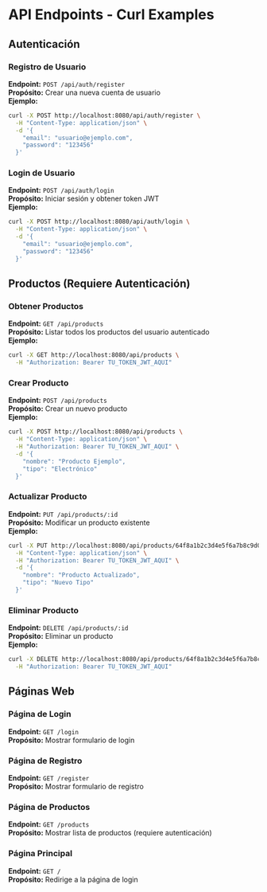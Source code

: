 # API Endpoints - Curl Examples

## Autenticación

### Registro de Usuario
**Endpoint:** `POST /api/auth/register`  
**Propósito:** Crear una nueva cuenta de usuario  
**Ejemplo:**
```bash
curl -X POST http://localhost:8080/api/auth/register \
  -H "Content-Type: application/json" \
  -d '{
    "email": "usuario@ejemplo.com",
    "password": "123456"
  }'
```

### Login de Usuario
**Endpoint:** `POST /api/auth/login`  
**Propósito:** Iniciar sesión y obtener token JWT  
**Ejemplo:**
```bash
curl -X POST http://localhost:8080/api/auth/login \
  -H "Content-Type: application/json" \
  -d '{
    "email": "usuario@ejemplo.com",
    "password": "123456"
  }'
```

## Productos (Requiere Autenticación)

### Obtener Productos
**Endpoint:** `GET /api/products`  
**Propósito:** Listar todos los productos del usuario autenticado  
**Ejemplo:**
```bash
curl -X GET http://localhost:8080/api/products \
  -H "Authorization: Bearer TU_TOKEN_JWT_AQUI"
```

### Crear Producto
**Endpoint:** `POST /api/products`  
**Propósito:** Crear un nuevo producto  
**Ejemplo:**
```bash
curl -X POST http://localhost:8080/api/products \
  -H "Content-Type: application/json" \
  -H "Authorization: Bearer TU_TOKEN_JWT_AQUI" \
  -d '{
    "nombre": "Producto Ejemplo",
    "tipo": "Electrónico"
  }'
```

### Actualizar Producto
**Endpoint:** `PUT /api/products/:id`  
**Propósito:** Modificar un producto existente  
**Ejemplo:**
```bash
curl -X PUT http://localhost:8080/api/products/64f8a1b2c3d4e5f6a7b8c9d0 \
  -H "Content-Type: application/json" \
  -H "Authorization: Bearer TU_TOKEN_JWT_AQUI" \
  -d '{
    "nombre": "Producto Actualizado",
    "tipo": "Nuevo Tipo"
  }'
```

### Eliminar Producto
**Endpoint:** `DELETE /api/products/:id`  
**Propósito:** Eliminar un producto  
**Ejemplo:**
```bash
curl -X DELETE http://localhost:8080/api/products/64f8a1b2c3d4e5f6a7b8c9d0 \
  -H "Authorization: Bearer TU_TOKEN_JWT_AQUI"
```

## Páginas Web

### Página de Login
**Endpoint:** `GET /login`  
**Propósito:** Mostrar formulario de login  

### Página de Registro
**Endpoint:** `GET /register`  
**Propósito:** Mostrar formulario de registro  

### Página de Productos
**Endpoint:** `GET /products`  
**Propósito:** Mostrar lista de productos (requiere autenticación)  

### Página Principal
**Endpoint:** `GET /`  
**Propósito:** Redirige a la página de login
